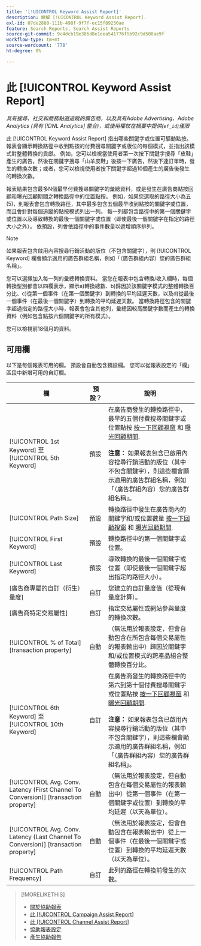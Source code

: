 ```yaml
---
title: '[!UICONTROL Keyword Assist Report]'
description: 瞭解 [!UICONTROL Keyword Assist Report].
exl-id: 07de2880-111b-498f-9f7f-ec15f89230ae
feature: Search Reports, Search Assist Reports
source-git-commit: 9c4dcb19e386d8e1eea541776f5b92c9d500ae9f
workflow-type: tm+mt
source-wordcount: '778'
ht-degree: 0%

---
```


# 此 [!UICONTROL Keyword Assist Report]

*具有搜尋、社交和商務點選追蹤的廣告商，以及具有Adobe Advertising、Adobe Analytics (具有 [!DNL Analytics] 整合)，或使用權杖在摘要中提供(`ef_id`)僅限*

此 [!UICONTROL Keyword Assist Report] 指出哪些關鍵字或位置可驅動點按。 報表會顯示轉換路徑中收到點按的付費搜尋關鍵字或版位的每個模式，並指出該模式對整體轉換的貢獻。 例如，您可以檢視當使用者第一次按下關鍵字搜尋「皮鞋」產生的廣告，然後在關鍵字搜尋「山羊皮鞋」後按一下廣告，然後下達訂單時，發生的轉換次數；或者，您可以檢視使用者按下關鍵字超過10個產生的廣告後發生的轉換次數。

報表結果包含最多N個最早付費搜尋關鍵字的彙總資料，或是發生在廣告商點按回顧和曝光回顧期間之轉換路徑中的位置點按。 例如，如果您選取的路徑大小為五(5)，則報表會包含轉換路徑，其中最多包含五個最早收到點按的關鍵字或位置，而且會針對每個追蹤的點按模式列出一列。 每一列都包含路徑中的第一個關鍵字或位置以及導致轉換的最後一個關鍵字或位置（即使最後一個關鍵字在指定的路徑大小之外）。 依預設，列會依路徑中的事件數量以遞增順序排列。

>[!NOTE]
>
>如果報表包含啟用內容搜尋行銷活動的版位（不包含關鍵字），則 [!UICONTROL Keyword] 欄會顯示適用的廣告群組名稱，例如「（廣告群組內容）您的廣告群組名稱」。

您可以選擇加入每一列的彙總轉換資料。 當您在報表中包含轉換/收入欄時，每個轉換型別都會以四欄表示，顯示a)轉換總數、b)歸因於該關鍵字模式的整體轉換百分比、c)從第一個事件（在第一個關鍵字）到轉換的平均延遲天數，以及d)從最後一個事件（在最後一個關鍵字）到轉換的平均延遲天數。 當轉換路徑包含的關鍵字超過指定的路徑大小時，報表會包含其他列，彙總因較高關鍵字數而產生的轉換資料（例如包含點按六個關鍵字的所有模式）。

您可以檢視前18個月的資料。

## 可用欄

以下是每個報表可用的欄。 預設會自動包含預設欄。 您可以從報表設定的「欄」區段中新增可用的自訂欄。

| 欄 | 預設？ | 說明 |
| ---- | ---- | ---- |
| [!UICONTROL 1st Keyword] 至 [!UICONTROL 5th Keyword] | 預設 | 在廣告商發生的轉換路徑中，最早的五個付費搜尋關鍵字或位置點按 [按一下回顧視窗](/help/search-social-commerce/glossary.md#c-d) 和 [曝光回顧期間](/help/search-social-commerce/glossary.md#i-j).<br><br><b>注意：</b> 如果報表包含已啟用內容搜尋行銷活動的版位（其中不包含關鍵字），則這些欄會顯示適用的廣告群組名稱，例如「（廣告群組內容）您的廣告群組名稱」。 |
| [!UICONTROL Path Size] | 預設 | 轉換路徑中發生在廣告商內的關鍵字和/或位置數量 [按一下回顧視窗](/help/search-social-commerce/glossary.md#c-d) 和 [曝光回顧期間](/help/search-social-commerce/glossary.md#i-j). |
| [!UICONTROL First Keyword] | 預設 | 轉換路徑中的第一個關鍵字或位置。 |
| [!UICONTROL Last Keyword] | 預設 | 導致轉換的最後一個關鍵字或位置（即使最後一個關鍵字超出指定的路徑大小）。 |
| \[廣告商專屬的自訂（衍生）量度\] | 自訂 | 您建立的自訂量度值（從現有量度計算）。 |
| \[廣告商特定交易屬性\] | 自訂 | 指定交易屬性或網站參與量度的轉換次數。 |
| [!UICONTROL % of Total] \[transaction property\] | 自動 | （無法用於報表設定，但會自動包含在所包含每個交易屬性的報表輸出中）歸因於關鍵字和/或位置模式的跨產品組合整體轉換百分比。 |
| [!UICONTROL 6th Keyword] 至 [!UICONTROL 10th Keyword] | 自訂 | 在廣告商發生的轉換路徑中的第六到第十個付費搜尋關鍵字或位置點按 [按一下回顧視窗](/help/search-social-commerce/glossary.md#c-d) 和 [曝光回顧期間](/help/search-social-commerce/glossary.md#i-j).<br><br><b>注意：</b> 如果報表包含已啟用內容搜尋行銷活動的版位（其中不包含關鍵字），則這些欄會顯示適用的廣告群組名稱，例如「（廣告群組內容）您的廣告群組名稱」。 |
| [!UICONTROL Avg. Conv. Latency (First Channel To Conversion)] \[transaction property\] | 自動 | （無法用於報表設定，但自動包含在每個交易屬性的報表輸出中）從第一個事件（在第一個關鍵字或位置）到轉換的平均延遲（以天為單位）。 |
| [!UICONTROL Avg. Conv. Latency (Last Channel To Conversion)] \[transaction property\] | 自動 | （無法用於報表設定，但會自動包含在報表輸出中）從上一個事件（在最後一個關鍵字或位置）到轉換的平均延遲天數（以天為單位）。 |
| [!UICONTROL Path Frequency] | 自訂 | 此列的路徑在轉換前發生的次數。 |

<table style="table-layout:auto">

>[!MORELIKETHIS]
>
>* [關於協助報表](assist-report-about.md)
>* [此 [!UICONTROL Campaign Assist Report]](campaign-assist-report.md)
>* [此 [!UICONTROL Channel Assist Report]](channel-assist-report.md)
>* [協助報表設定](assist-report-settings.md)
>* [產生協助報告](assist-report-generate.md)
